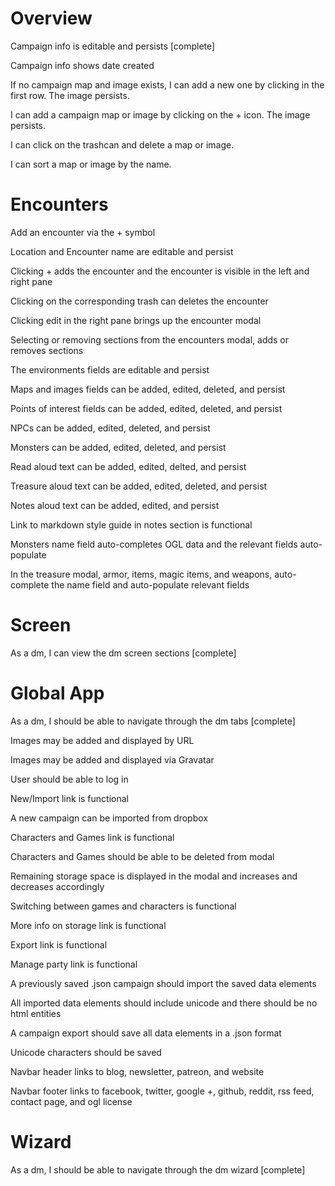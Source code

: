 Overview
========

Campaign info is editable and persists [complete]

Campaign info shows date created

If no campaign map and image exists, I can add a new one by clicking in the first row. The image persists.

I can add a campaign map or image by clicking on the + icon. The image persists.

I can click on the trashcan and delete a map or image.

I can sort a map or image by the name.

Encounters
==========

Add an encounter via the + symbol

Location and Encounter name are editable and persist

Clicking + adds the encounter and the encounter is visible in the left and right pane

Clicking on the corresponding trash can deletes the encounter

Clicking edit in the right pane brings up the encounter modal

Selecting or removing sections from the encounters modal, adds or removes sections

The environments fields are editable and persist

Maps and images fields can be added, edited, deleted, and persist

Points of interest fields can be added, edited, deleted, and persist

NPCs can be added, edited, deleted, and persist

Monsters can be added, edited, deleted, and persist

Read aloud text can be added, edited, delted,  and persist

Treasure aloud text can be added, edited, deleted, and persist

Notes aloud text can be added, edited, and persist

Link to markdown style guide in notes section is functional

Monsters name field auto-completes OGL data and the relevant fields auto-populate

In the treasure modal, armor, items, magic items, and weapons, auto-complete the name field and auto-populate relevant fields

Screen
======

As a dm, I can view the dm screen sections [complete]

Global App
==========
As a dm, I should be able to navigate through the dm tabs [complete]

Images may be added and displayed by URL

Images may be added and displayed via Gravatar

User should be able to log in

New/Import link is functional

A new campaign can be imported from dropbox

Characters and Games link is functional

Characters and Games should be able to be deleted from modal

Remaining storage space is displayed in the modal and increases and decreases accordingly

Switching between games and characters is functional

More info on storage link is functional

Export link is functional

Manage party link is functional

A previously saved .json campaign should import the saved data elements

All imported data elements should include unicode and there should be no html entities

A campaign export should save all data elements in a .json format

Unicode characters should be saved

Navbar header links to blog, newsletter, patreon, and website

Navbar footer links to facebook, twitter, google +, github, reddit, rss feed, contact page, and ogl license

Wizard
======

As a dm, I should be able to navigate through the dm wizard [complete]